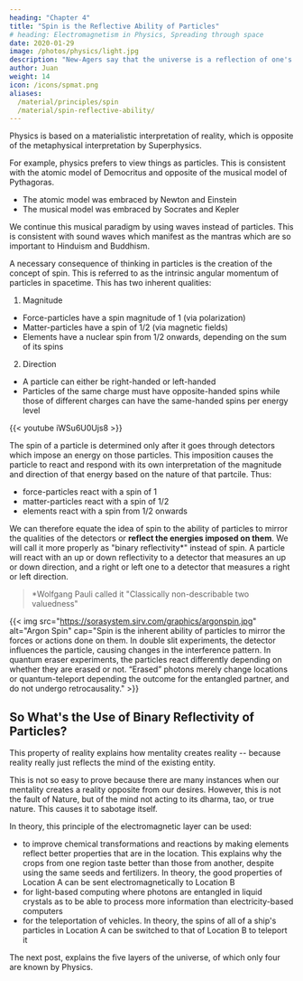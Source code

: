 ```yaml
---
heading: "Chapter 4"
title: "Spin is the Reflective Ability of Particles"
# heading: Electromagnetism in Physics, Spreading through space
date: 2020-01-29
image: /photos/physics/light.jpg
description: "New-Agers say that the universe is a reflection of one's own consicousness. This is half-true, because it is really based on one's feelings and volition. Here, we explain how reality reflects our feelings through the Physics concept of particle-spin"
author: Juan
weight: 14
icon: /icons/spmat.png
aliases:
  /material/principles/spin
  /material/spin-reflective-ability/
---
```



<!--   /articles/material/electrons-are-positive
  /material/electrons-are-positive -->


Physics is based on a materialistic interpretation of reality, which is opposite of the metaphysical interpretation by Superphysics. 

For example, physics prefers to view things as particles. This is consistent with the atomic model of Democritus and opposite of the musical model of Pythagoras. 
- The atomic model was embraced by Newton and Einstein
- The musical model was embraced by Socrates and Kepler

We continue this musical paradigm by using waves instead of particles. This is consistent with sound waves which manifest as the mantras which are so important to Hinduism and Buddhism.  

A necessary consequence of thinking in particles is the creation of the concept of spin. This is referred to as the intrinsic angular momentum of particles in spacetime. This has two inherent qualities:

1. Magnitude

- Force-particles have a spin magnitude of 1 (via polarization)
- Matter-particles have a spin of 1/2 (via magnetic fields)
- Elements have a nuclear spin from 1/2 onwards, depending on the sum of its spins

2. Direction

- A particle can either be right-handed or left-handed
- Particles of the same charge must have opposite-handed spins while those of different charges can have the same-handed spins per energy level



{{< youtube iWSu6U0Ujs8 >}}


The spin of a particle is determined only after it goes through detectors which impose an energy on those particles. This imposition causes the particle to react and respond with its own interpretation of the magnitude and direction of that energy based on the nature of that partcile. Thus:
- force-particles react with a spin of 1
- matter-particles react with a spin of 1/2
- elements react with a spin from 1/2 onwards

We can therefore equate the idea of spin to the ability of particles to mirror the qualities of the detectors or **reflect the energies imposed on them**. We will call it more properly as "binary reflectivity*" instead of spin. A particle will react with an up or down reflectivity to a detector that measures an up or down direction, and a right or left one to a detector that measures a right or left direction.

> *Wolfgang Pauli called it "Classically non-describable two valuedness"



{{< img src="https://sorasystem.sirv.com/graphics/argonspin.jpg" alt="Argon Spin" cap="Spin is the inherent ability of particles to mirror the forces or actions done on them. In double slit experiments, the detector influences the particle, causing changes in the interference pattern. In quantum eraser experiments, the particles react differently depending on whether they are erased or not. “Erased” photons merely change locations or quantum-teleport depending the outcome for the entangled partner, and do not undergo retrocausality." >}}


## So What's the Use of Binary Reflectivity of Particles?

This property of reality explains how mentality creates reality -- because reality really just reflects the mind of the existing entity. 

This is not so easy to prove because there are many instances when our mentality creates a reality opposite from our desires. However, this is not the fault of Nature, but of the mind not acting to its dharma, tao, or true nature. This causes it to sabotage itself. 

In theory, this principle of the electromagnetic layer can be used:

- to improve chemical transformations and reactions by making elements reflect better properties that are in the location. This explains why the crops from one region taste better than those from another, despite using the same seeds and fertilizers. In theory, the good properties of Location A can be sent electromagnetically to Location B
- for light-based computing where photons are entangled in liquid crystals as to be able to process more information than electricity-based computers
- for the teleportation of vehicles. In theory, the spins of all of a ship's particles in Location A can be switched to that of Location B to teleport it 

<!-- Entangled particles change their spin instantly to match the detector or the observer, "collapsing" into reality. It also gives an illusion of  retrocausality, when in fact it just shows non-locality. This non-locality is then the foundation of teleportation. -->


<!-- We convert these into waves:

1. Frequency

Instead of magnitude, we use wave frequency so that:

- Force-waves have a frequency of 1 (via polarization)
- Matter-waves have a frequency of 1/2 (via magnetic fields)
- Element-waves have a nuclear frequency from 1/2 onwards, depending on the sum of its frequency

2. Directional Purpose as unifying or divisive

- A wave can either be unifying (positive) or divisive (negative)
- Waves of the same direction (unifying and unifying) must have opposite frequencies.
  - An example is a classical music being made up of different instruments. 
  - Another example is a family made up of husband and wife. 
- Waves of different directions (unifying and dividing) can have the same frequency per energy level. 
  - An example is a classical guitar and an electric guitar. 
  - Another example is a husband Mr. Smith and another husband Mr. Jones. 
 -->
<!-- Quantum "Spin" is the Inherent Ability of the Particle to Mirror the Quality of the Detector -->

The next post, explains the five layers of the universe, of which only four are known by Physics.
